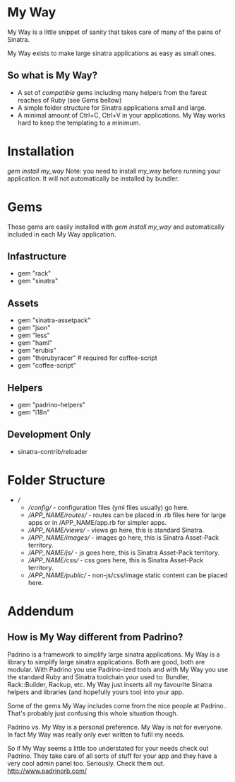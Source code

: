 My Way
======

My Way is a little snippet of sanity that takes care of many of the pains of Sinatra.

My Way exists to make large sinatra applications as easy as small ones.


So what is My Way?
------------------

* A set of *compatible* gems including many helpers from the farest reaches of Ruby (see Gems bellow)
* A simple folder structure for Sinatra applications small and large.
* A minimal amount of Ctrl+C, Ctrl+V in your applications. My Way works hard to keep the templating to a minimum.




Installation
============

*gem install my_way*
Note: you need to install my_way before running your application. It will not automatically be installed by bundler.




Gems
====

These gems are easily installed with *gem install my_way* and automatically included in each My Way application.

Infastructure
--------------
* gem "rack"
* gem "sinatra"


Assets
------

* gem "sinatra-assetpack"
* gem "json"
* gem "less"
* gem "haml"
* gem "erubis"
* gem "therubyracer" # required for coffee-script
* gem "coffee-script"


Helpers
-------

* gem "padrino-helpers"
* gem "i18n"


Development Only
----------------

* sinatra-contrib/reloader




Folder Structure
================

* */*
  * */config/* - configuration files (yml files usually) go here.
  * */APP_NAME/routes/* - routes can be placed in .rb files here for large apps or in /APP_NAME/app.rb for simpler apps.
  * */APP_NAME/views/* - views go here, this is standard Sinatra.
  * */APP_NAME/images/* - images go here, this is Sinatra Asset-Pack territory.
  * */APP_NAME/js/* - js goes here, this is Sinatra Asset-Pack territory.
  * */APP_NAME/css/* - css goes here, this is Sinatra Asset-Pack territory.
  * */APP_NAME/public/* - non-js/css/image static content can be placed here.




Addendum
========

How is My Way different from Padrino?
-------------------------------------

Padrino is a framework to simplify large sinatra applications. My Way is a library to simplify large sinatra applications. Both are good, both are modular. With Padrino you use Padrino-ized tools and with My Way you use the standard Ruby and Sinatra toolchain your used to: Bundler, Rack::Builder, Rackup, etc. My Way just inserts all my favourite Sinatra helpers and libraries (and hopefully yours too) into your app.

Some of the gems My Way includes come from the nice people at Padrino.. That's probably just confusing this whole situation though.

Padrino vs. My Way is a personal preference. My Way is not for everyone. In fact My Way was really only ever written to fufil my needs.

So if My Way seems a little too understated for your needs check out Padrino. They take care of all sorts of stuff for your app and they have a very cool admin panel too. Seriously. Check them out. http://www.padrinorb.com/


